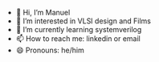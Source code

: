 - 👋 Hi, I’m Manuel
- 👀 I’m interested in VLSI design and Films 
- 🌱 I’m currently learning systemverilog
- 📫 How to reach me: linkedin or email
- 😄 Pronouns: he/him
